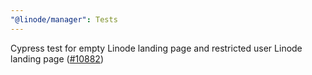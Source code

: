 ```yaml
---
"@linode/manager": Tests
---
```


Cypress test for empty Linode landing page and restricted user Linode landing page ([#10882](https://github.com/linode/manager/pull/10882))
